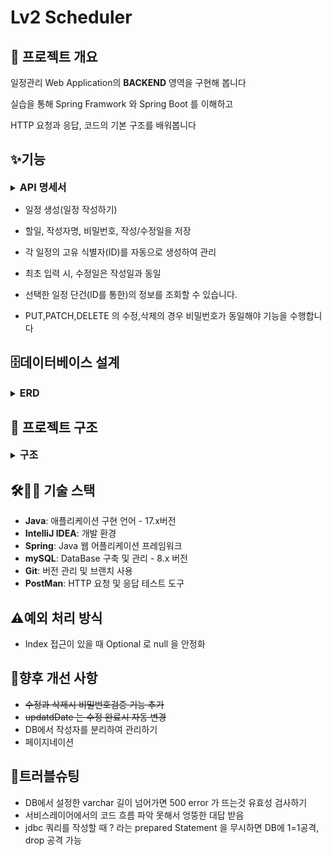 # Lv2 Scheduler

## 📌 프로젝트 개요
일정관리 Web Application의 **BACKEND** 영역을 구현해 봅니다

실습을 통해 Spring Framwork 와 Spring Boot 를 이해하고

HTTP 요청과 응답, 코드의 기본 구조를 배워봅니다

## ✨기능
<details><summary><span style="font-weight:BOLD; font-size:medium">API 명세서</span></summary>

| schedule                                                                    | Method | URL                 | request                                                                                 | response                                                                                                                          | 상태 코드  |
|-----------------------------------------------------------------------------| ------ | ------------------- | --------------------------------------------------------------------------------------- |-----------------------------------------------------------------------------------------------------------------------------------| ------ |
| 일정 생성                                                                       | <span style="font-weight:BOLD">POST</span>   | /api/schedules      | 요청 body<br>{<br>"author":"작성자",<br>"title":"일정 제목",<br>"password":"qwer1234"<br>}       | 등록 정보                                                                                                                             | 200:OK |
| 일정 조회 (전체)+<br>파라미터로 해당 값만 조회 가능<br>(author,title,id,updateDate,createDate) | <span style="color:BLUE">GET</span>| /api/schedules      | 요청 param (?속성명=값)                                                                                | 가까운 updateDate 순으로 응답body (반드시 배열형태로 반환)                                                                                          | 200:OK |
| 일정 조회 (단일)                                                                  | <span style="color:BLUE">GET</span>      | /api/schedules/{id} | ~~요청 param~~                                                                                | 응답 body<br>{<br>"id":"id",<br>"author":"작성자",<br>"title":"일정 제목",<br>"createDate":"2025-03-20",<br>"updateDate":"2025-03-20"<br>} | 200:OK |
| 일정 수정 (모든 속성)                                                               | <span style="color:GREEN">PUT</span>    | /api/schedules/{id} | 요청 body<br>{<br>"author":"작성자 수정",<br>"title":"일정 제목 수정",<br>"password":"qwer1234"<br>} | 응답 body<br>{<br>"id":"id",<br>"author":"작성자 수정",<br>"title":"일정 제목 수정",<br>"createDate":"2025-03-20",<br>"updateDate":"요청날짜"<br>} | 200:OK |
| 일정 수정 (제목 속성)                                                               | PATCH  | /api/schedules/{id} | 요청 body<br>{<br>"title":"일정 제목 수정",<br>"password":"qwer1234"<br>}                       | 응답 body<br>{<br>"id":"id",<br>"author":"작성자",<br>"title":"일정 제목 수정",<br>"createDate":"2025-03-20",<br>"updateDate":"요청날짜"<br>}    | 200:OK |
| 일정 삭제                                                                       | <span style="color:RED">DELETE</span>| /api/schedules/{id} | 요청 body<br>{<br>"password":"qwer1234"<br>}                                                                                | \-                                                                                                                                | 200:OK |

</details>

- 일정 생성(일정 작성하기)
- 할일, 작성자명, 비밀번호, 작성/수정일을 저장
- 각 일정의 고유 식별자(ID)를 자동으로 생성하여 관리
- 최초 입력 시, 수정일은 작성일과 동일
- 선택한 일정 단건(ID를 통한)의 정보를 조회할 수 있습니다.


- PUT,PATCH,DELETE 의 수정,삭제의 경우 비밀번호가 동일해야 기능을 수행합니다

## 🗄데이터베이스 설계

<details><summary><span style="font-weight:BOLD; font-size:medium">ERD</span></summary>

![onealog](/assets/erdlv3.png)

</details>

## 📁 프로젝트 구조

<details><summary><span style="font-weight:BOLD; font-size:medium">구조</span></summary>

```
ScheduleProject-dev/
├── .gitattributes
├── .gitignore
├── build.gradle  # 의존성 및 라이브러리 관리
├── gradle/
│   └── wrapper/
│       ├── gradle-wrapper.jar
│       └── gradle-wrapper.properties
├── gradlew
├── gradlew.bat
├── schedule.sql  # DB에서 사용한 query문 모음
├── settings.gradle
└── src/
    ├── main/
    │     └── java/com/example/scheduleproject/
    │          ┌──────────────────────────┘ 
    │          ├── ScheduleProjectApplication.java  # 메인 실행 파일
    │          ├── controller/
    │          │   └── ScheduleController.java  # HTTP 요청과 응답을 컨트롤
    │          ├── dto/
    │          │   ├── ScheduleRequestDto.java  # service layer간 정보 전달자 
    │          │   └── ScheduleResponseDto.java  # service layer간 정보 전달자
    │          ├── entity/
    │          │   └── Schedule.java  # 일정 Entity
    │          ├── repository/
    │          │   ├── JdbcTemplateScheduleRepository.java  # DB 와 Entity간 상호작용
    │          │   └── ScheduleRepository.java
    │          ├── service/
    │          │   ├── ScheduleService.java
    │          │   └── ScheduleServiceImpl.java  # 비지니스 로직을 수행
    │          └── resources/
    │                  └── application.properties  # mySQL 연결 정보 기입
    └── test/
         └── java/com/example/scheduleproject/
            ┌───────────────────────┘  
            └── ScheduleProjectApplicationTests.java
```
</details>


## 🛠️🚀🧪 기술 스택
- **Java**: 애플리케이션 구현 언어 - 17.x버전
- **IntelliJ IDEA**: 개발 환경
- **Spring**: Java 웹 어플리케이션 프레임워크
- **mySQL**: DataBase 구축 및 관리 - 8.x 버전
- **Git**: 버전 관리 및 브랜치 사용
- **PostMan**: HTTP 요청 및 응답 테스트 도구 

## ⚠️예외 처리 방식
- Index 접근이 있을 때 Optional 로 null 을 안정화

## 📝향후 개선 사항
- ~~수정과 삭제시 비밀번호검증 기능 추가~~
- ~~updatdDate 는 수정 완료시 자동 변경~~
- DB에서 작성자를 분리하여 관리하기
- 페이지네이션

## 🐞트러블슈팅
- DB에서 설정한 varchar 길이 넘어가면 500 error 가 뜨는것 유효성 검사하기
- 서비스레이어에서의 코드 흐름 파악 못해서 엉뚱한 대답 받음
- jdbc 쿼리를 작성할 때 ? 라는 prepared Statement 을 무시하면 DB에 1=1공격, drop 공격 가능
